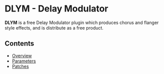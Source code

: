 # DLYM - Delay Modulator

**DLYM** is a free Delay Modulator plugin which produces chorus and flanger style effects, and is distribute as a free product.

## Contents

- [Overview](overview)
- [Parameters](parameters)
- [Patches](patches)
